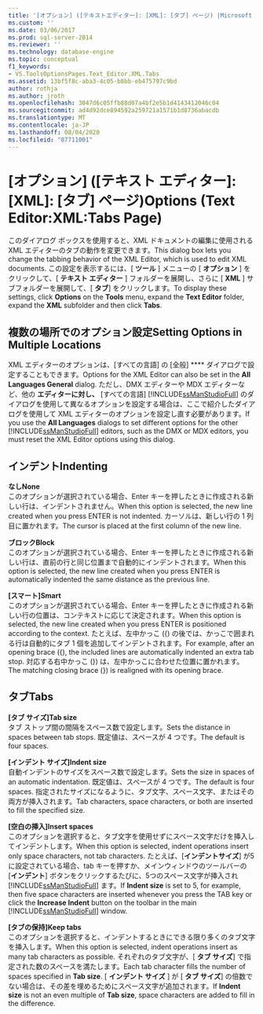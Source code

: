 ```yaml
---
title: '[オプション] ([テキストエディター]: [XML]: [タブ] ページ) |Microsoft Docs'
ms.custom: ''
ms.date: 03/06/2017
ms.prod: sql-server-2014
ms.reviewer: ''
ms.technology: database-engine
ms.topic: conceptual
f1_keywords:
- VS.ToolsOptionsPages.Text_Editor.XML.Tabs
ms.assetid: 13bf5f8c-aba3-4c05-b8bb-eb475797c9bd
author: rothja
ms.author: jroth
ms.openlocfilehash: 3047d6c05ffb88d07a4bf2e5b1d4143412046c04
ms.sourcegitcommit: ad4d92dce894592a259721a1571b1d8736abacdb
ms.translationtype: MT
ms.contentlocale: ja-JP
ms.lasthandoff: 08/04/2020
ms.locfileid: "87711001"
---
```

# <a name="options-text-editorxmltabs-page"></a><span data-ttu-id="6205f-102">[オプション] ([テキスト エディター]: [XML]: [タブ] ページ)</span><span class="sxs-lookup"><span data-stu-id="6205f-102">Options (Text Editor:XML:Tabs Page)</span></span>
  <span data-ttu-id="6205f-103">このダイアログ ボックスを使用すると、XML ドキュメントの編集に使用される XML エディターのタブの動作を変更できます。</span><span class="sxs-lookup"><span data-stu-id="6205f-103">This dialog box lets you change the tabbing behavior of the XML Editor, which is used to edit XML documents.</span></span> <span data-ttu-id="6205f-104">この設定を表示するには、[ **ツール** ] メニューの [ **オプション** ] をクリックして、[ **テキスト エディター** ] フォルダーを展開し、さらに [ **XML** ] サブフォルダーを展開して、[ **タブ**] をクリックします。</span><span class="sxs-lookup"><span data-stu-id="6205f-104">To display these settings, click **Options** on the **Tools** menu, expand the **Text Editor** folder, expand the **XML** subfolder and then click **Tabs**.</span></span>  
  
## <a name="setting-options-in-multiple-locations"></a><span data-ttu-id="6205f-105">複数の場所でのオプション設定</span><span class="sxs-lookup"><span data-stu-id="6205f-105">Setting Options in Multiple Locations</span></span>  
 <span data-ttu-id="6205f-106">XML エディターのオプションは、[すべての言語] の [全般] \*\*\*\* ダイアログで設定することもできます。</span><span class="sxs-lookup"><span data-stu-id="6205f-106">Options for the XML Editor can also be set in the **All Languages General** dialog.</span></span> <span data-ttu-id="6205f-107">ただし、DMX エディターや MDX エディターなど、他の **エディターに対し、** [すべての言語] [!INCLUDE[ssManStudioFull](../includes/ssmanstudiofull-md.md)] のダイアログを使用して異なるオプションを設定する場合は、ここで紹介したダイアログを使用して XML エディターのオプションを設定し直す必要があります。</span><span class="sxs-lookup"><span data-stu-id="6205f-107">If you use the **All Languages** dialogs to set different options for the other [!INCLUDE[ssManStudioFull](../includes/ssmanstudiofull-md.md)] editors, such as the DMX or MDX editors, you must reset the XML Editor options using this dialog.</span></span>  
  
## <a name="indenting"></a><span data-ttu-id="6205f-108">インデント</span><span class="sxs-lookup"><span data-stu-id="6205f-108">Indenting</span></span>  
 <span data-ttu-id="6205f-109">**なし**</span><span class="sxs-lookup"><span data-stu-id="6205f-109">**None**</span></span>  
 <span data-ttu-id="6205f-110">このオプションが選択されている場合、Enter キーを押したときに作成される新しい行は、インデントされません。</span><span class="sxs-lookup"><span data-stu-id="6205f-110">When this option is selected, the new line created when you press ENTER is not indented.</span></span> <span data-ttu-id="6205f-111">カーソルは、新しい行の 1 列目に置かれます。</span><span class="sxs-lookup"><span data-stu-id="6205f-111">The cursor is placed at the first column of the new line.</span></span>  
  
 <span data-ttu-id="6205f-112">**ブロック**</span><span class="sxs-lookup"><span data-stu-id="6205f-112">**Block**</span></span>  
 <span data-ttu-id="6205f-113">このオプションが選択されている場合、Enter キーを押したときに作成される新しい行は、直前の行と同じ位置まで自動的にインデントされます。</span><span class="sxs-lookup"><span data-stu-id="6205f-113">When this option is selected, the new line created when you press ENTER is automatically indented the same distance as the previous line.</span></span>  
  
 <span data-ttu-id="6205f-114">**[スマート]**</span><span class="sxs-lookup"><span data-stu-id="6205f-114">**Smart**</span></span>  
 <span data-ttu-id="6205f-115">このオプションが選択されている場合、Enter キーを押したときに作成される新しい行の位置は、コンテキストに応じて決定されます。</span><span class="sxs-lookup"><span data-stu-id="6205f-115">When this option is selected, the new line created when you press ENTER is positioned according to the context.</span></span> <span data-ttu-id="6205f-116">たとえば、左中かっこ ({) の後では、かっこで囲まれる行は自動的にタブ 1 個を追加してインデントされます。</span><span class="sxs-lookup"><span data-stu-id="6205f-116">For example, after an opening brace ({), the included lines are automatically indented an extra tab stop.</span></span> <span data-ttu-id="6205f-117">対応する右中かっこ (}) は、左中かっこに合わせた位置に置かれます。</span><span class="sxs-lookup"><span data-stu-id="6205f-117">The matching closing brace (}) is realigned with its opening brace.</span></span>  
  
## <a name="tabs"></a><span data-ttu-id="6205f-118">タブ</span><span class="sxs-lookup"><span data-stu-id="6205f-118">Tabs</span></span>  
 <span data-ttu-id="6205f-119">**[タブ サイズ]**</span><span class="sxs-lookup"><span data-stu-id="6205f-119">**Tab size**</span></span>  
 <span data-ttu-id="6205f-120">タブ ストップ間の間隔をスペース数で設定します。</span><span class="sxs-lookup"><span data-stu-id="6205f-120">Sets the distance in spaces between tab stops.</span></span> <span data-ttu-id="6205f-121">既定値は、スペースが 4 つです。</span><span class="sxs-lookup"><span data-stu-id="6205f-121">The default is four spaces.</span></span>  
  
 <span data-ttu-id="6205f-122">**[インデント サイズ]**</span><span class="sxs-lookup"><span data-stu-id="6205f-122">**Indent size**</span></span>  
 <span data-ttu-id="6205f-123">自動インデントのサイズをスペース数で設定します。</span><span class="sxs-lookup"><span data-stu-id="6205f-123">Sets the size in spaces of an automatic indentation.</span></span> <span data-ttu-id="6205f-124">既定値は、スペースが 4 つです。</span><span class="sxs-lookup"><span data-stu-id="6205f-124">The default is four spaces.</span></span> <span data-ttu-id="6205f-125">指定されたサイズになるように、タブ文字、スペース文字、またはその両方が挿入されます。</span><span class="sxs-lookup"><span data-stu-id="6205f-125">Tab characters, space characters, or both are inserted to fill the specified size.</span></span>  
  
 <span data-ttu-id="6205f-126">**[空白の挿入]**</span><span class="sxs-lookup"><span data-stu-id="6205f-126">**Insert spaces**</span></span>  
 <span data-ttu-id="6205f-127">このオプションを選択すると、タブ文字を使用せずにスペース文字だけを挿入してインデントします。</span><span class="sxs-lookup"><span data-stu-id="6205f-127">When this option is selected, indent operations insert only space characters, not tab characters.</span></span> <span data-ttu-id="6205f-128">たとえば、[**インデントサイズ**] が5に設定されている場合、tab キーを押すか、メインウィンドウのツールバーの [**インデント**] ボタンをクリックするたびに、5つのスペース文字が挿入され [!INCLUDE[ssManStudioFull](../includes/ssmanstudiofull-md.md)] ます。</span><span class="sxs-lookup"><span data-stu-id="6205f-128">If **Indent size** is set to 5, for example, then five space characters are inserted whenever you press the TAB key or click the **Increase Indent** button on the toolbar in the main [!INCLUDE[ssManStudioFull](../includes/ssmanstudiofull-md.md)] window.</span></span>  
  
 <span data-ttu-id="6205f-129">**[タブの保持]**</span><span class="sxs-lookup"><span data-stu-id="6205f-129">**Keep tabs**</span></span>  
 <span data-ttu-id="6205f-130">このオプションを選択すると、インデントするときにできる限り多くのタブ文字を挿入します。</span><span class="sxs-lookup"><span data-stu-id="6205f-130">When this option is selected, indent operations insert as many tab characters as possible.</span></span> <span data-ttu-id="6205f-131">それぞれのタブ文字が、[ **タブ サイズ**] で指定された数のスペースを満たします。</span><span class="sxs-lookup"><span data-stu-id="6205f-131">Each tab character fills the number of spaces specified in **Tab size**.</span></span> <span data-ttu-id="6205f-132">[ **インデント サイズ** ] が [ **タブ サイズ**] の倍数でない場合は、その差を埋めるためにスペース文字が追加されます。</span><span class="sxs-lookup"><span data-stu-id="6205f-132">If **Indent size** is not an even multiple of **Tab size**, space characters are added to fill in the difference.</span></span>  
  
  
